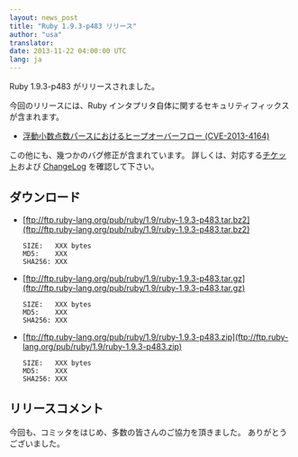 ```yaml
---
layout: news_post
title: "Ruby 1.9.3-p483 リリース"
author: "usa"
translator:
date: 2013-11-22 04:00:00 UTC
lang: ja
---
```


Ruby 1.9.3-p483 がリリースされました。

今回のリリースには、Ruby インタプリタ自体に関するセキュリティフィックスが含まれます。

 * [浮動小数点数パースにおけるヒープオーバーフロー (CVE-2013-4164)](/ja/news/2013/11/22/XXXXXXXXXXXXXXXXX/)

この他にも、幾つかのバグ修正が含まれています。
詳しくは、対応する[チケット](https://bugs.ruby-lang.org/projects/ruby-193/issues?set_filter=1&amp;status_id=5)および [ChangeLog](http://svn.ruby-lang.org/repos/ruby/tags/v1_9_3_483/ChangeLog) を確認して下さい。

## ダウンロード

* [ftp://ftp.ruby-lang.org/pub/ruby/1.9/ruby-1.9.3-p483.tar.bz2](ftp://ftp.ruby-lang.org/pub/ruby/1.9/ruby-1.9.3-p483.tar.bz2)

      SIZE:   XXX bytes
      MD5:    XXX
      SHA256: XXX

* [ftp://ftp.ruby-lang.org/pub/ruby/1.9/ruby-1.9.3-p483.tar.gz](ftp://ftp.ruby-lang.org/pub/ruby/1.9/ruby-1.9.3-p483.tar.gz)

      SIZE:   XXX bytes
      MD5:    XXX
      SHA256: XXX

* [ftp://ftp.ruby-lang.org/pub/ruby/1.9/ruby-1.9.3-p483.zip](ftp://ftp.ruby-lang.org/pub/ruby/1.9/ruby-1.9.3-p483.zip)

      SIZE:   XXX bytes
      MD5:    XXX
      SHA256: XXX

## リリースコメント

今回も、コミッタをはじめ、多数の皆さんのご協力を頂きました。
ありがとうございました。
